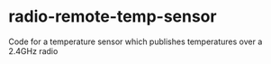 radio-remote-temp-sensor
========================

Code for a temperature sensor which publishes temperatures over a 2.4GHz radio
